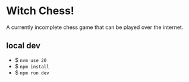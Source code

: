 # Witch Chess!
A currently incomplete chess game that can be played over the internet.

## local dev
* $ `nvm use 20`
* $ `npm install`
* $ `npm run dev`

